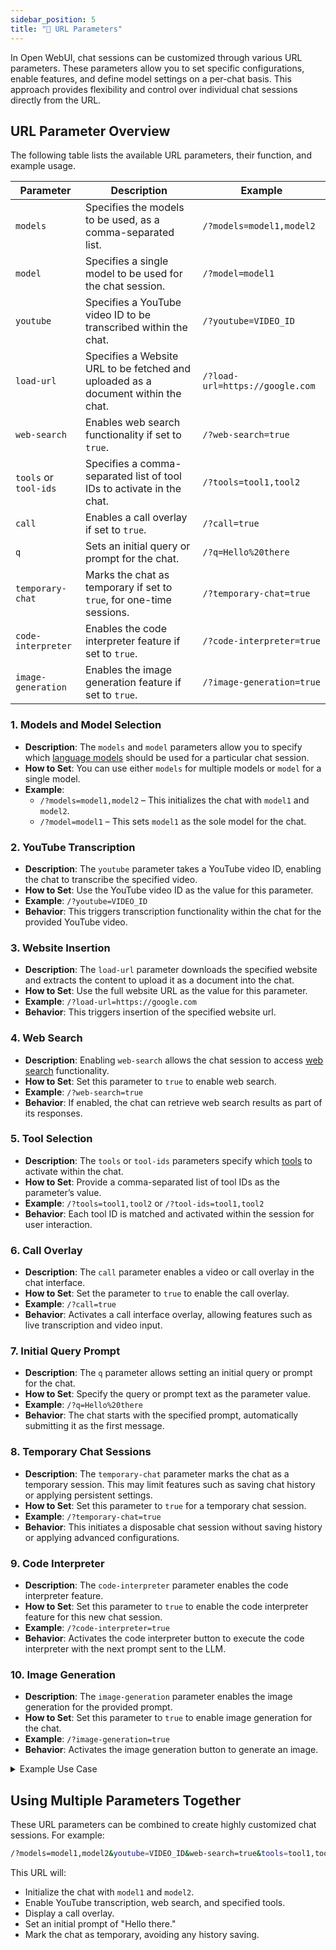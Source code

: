 ```yaml
---
sidebar_position: 5
title: "🔗 URL Parameters"
---
```


In Open WebUI, chat sessions can be customized through various URL parameters. These parameters allow you to set specific configurations, enable features, and define model settings on a per-chat basis. This approach provides flexibility and control over individual chat sessions directly from the URL.

## URL Parameter Overview

The following table lists the available URL parameters, their function, and example usage.

| **Parameter**         | **Description**                                                                   | **Example**                      |
|-----------------------|-----------------------------------------------------------------------------------|----------------------------------|
| `models`              | Specifies the models to be used, as a comma-separated list. | `/?models=model1,model2`         |
| `model`               | Specifies a single model to be used for the chat session. | `/?model=model1`                 |
| `youtube`             | Specifies a YouTube video ID to be transcribed within the chat. | `/?youtube=VIDEO_ID`             |
| `load-url`            | Specifies a Website URL to be fetched and uploaded as a document within the chat. | `/?load-url=https://google.com`  |
| `web-search`          | Enables web search functionality if set to `true`. | `/?web-search=true`              |
| `tools` or `tool-ids` | Specifies a comma-separated list of tool IDs to activate in the chat. | `/?tools=tool1,tool2`            |
| `call`                | Enables a call overlay if set to `true`. | `/?call=true`                    |
| `q`                   | Sets an initial query or prompt for the chat. | `/?q=Hello%20there`              |
| `temporary-chat`      | Marks the chat as temporary if set to `true`, for one-time sessions. | `/?temporary-chat=true`          |
| `code-interpreter`    | Enables the code interpreter feature if set to `true`. | `/?code-interpreter=true`        |
| `image-generation`    | Enables the image generation feature if set to `true`. | `/?image-generation=true`        |

### 1. **Models and Model Selection**

- **Description**: The `models` and `model` parameters allow you to specify which [language models](/features/workspace/models.md) should be used for a particular chat session.
- **How to Set**: You can use either `models` for multiple models or `model` for a single model.
- **Example**:
  - `/?models=model1,model2` – This initializes the chat with `model1` and `model2`.
  - `/?model=model1` – This sets `model1` as the sole model for the chat.

### 2. **YouTube Transcription**

- **Description**: The `youtube` parameter takes a YouTube video ID, enabling the chat to transcribe the specified video.
- **How to Set**: Use the YouTube video ID as the value for this parameter.
- **Example**: `/?youtube=VIDEO_ID`
- **Behavior**: This triggers transcription functionality within the chat for the provided YouTube video.

### 3. **Website Insertion**

- **Description**: The `load-url` parameter downloads the specified website and extracts the content to upload it as a document into the chat.
- **How to Set**: Use the full website URL as the value for this parameter.
- **Example**: `/?load-url=https://google.com`
- **Behavior**: This triggers insertion of the specified website url.

### 4. **Web Search**

- **Description**: Enabling `web-search` allows the chat session to access [web search](/category/-web-search) functionality.
- **How to Set**: Set this parameter to `true` to enable web search.
- **Example**: `/?web-search=true`
- **Behavior**: If enabled, the chat can retrieve web search results as part of its responses.

### 5. **Tool Selection**

- **Description**: The `tools` or `tool-ids` parameters specify which [tools](/features/plugin/tools) to activate within the chat.
- **How to Set**: Provide a comma-separated list of tool IDs as the parameter’s value.
- **Example**: `/?tools=tool1,tool2` or `/?tool-ids=tool1,tool2`
- **Behavior**: Each tool ID is matched and activated within the session for user interaction.

### 6. **Call Overlay**

- **Description**: The `call` parameter enables a video or call overlay in the chat interface.
- **How to Set**: Set the parameter to `true` to enable the call overlay.
- **Example**: `/?call=true`
- **Behavior**: Activates a call interface overlay, allowing features such as live transcription and video input.

### 7. **Initial Query Prompt**

- **Description**: The `q` parameter allows setting an initial query or prompt for the chat.
- **How to Set**: Specify the query or prompt text as the parameter value.
- **Example**: `/?q=Hello%20there`
- **Behavior**: The chat starts with the specified prompt, automatically submitting it as the first message.

### 8. **Temporary Chat Sessions**

- **Description**: The `temporary-chat` parameter marks the chat as a temporary session. This may limit features such as saving chat history or applying persistent settings.
- **How to Set**: Set this parameter to `true` for a temporary chat session.
- **Example**: `/?temporary-chat=true`
- **Behavior**: This initiates a disposable chat session without saving history or applying advanced configurations.

### 9. **Code Interpreter**

- **Description**: The `code-interpreter` parameter enables the code interpreter feature.
- **How to Set**: Set this parameter to `true` to enable the code interpreter feature for this new chat session.
- **Example**: `/?code-interpreter=true`
- **Behavior**: Activates the code interpreter button to execute the code interpreter with the next prompt sent to the LLM.

### 10. **Image Generation**

- **Description**: The `image-generation` parameter enables the image generation for the provided prompt.
- **How to Set**: Set this parameter to `true` to enable image generation for the chat.
- **Example**: `/?image-generation=true`
- **Behavior**: Activates the image generation button to generate an image.

<!-- markdownlint-disable-next-line MD033 -->
<details>
<!-- markdownlint-disable-next-line MD033 -->
<summary>Example Use Case</summary>

:::tip

**Temporary Chat Session**
Suppose a user wants to initiate a quick chat session without saving the history. They can do so by setting `temporary-chat=true` in the URL. This provides a disposable chat environment ideal for one-time interactions.

:::
</details>

## Using Multiple Parameters Together

These URL parameters can be combined to create highly customized chat sessions. For example:

```bash
/?models=model1,model2&youtube=VIDEO_ID&web-search=true&tools=tool1,tool2&call=true&q=Hello%20there&temporary-chat=true
```

This URL will:

- Initialize the chat with `model1` and `model2`.
- Enable YouTube transcription, web search, and specified tools.
- Display a call overlay.
- Set an initial prompt of "Hello there."
- Mark the chat as temporary, avoiding any history saving.
